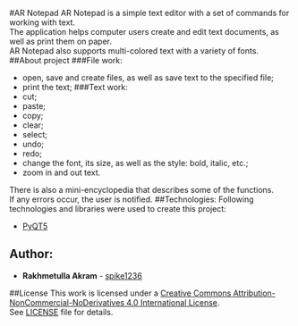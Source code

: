 #AR Notepad
AR Notepad is a simple text editor with a set of commands for working with text.\
The application helps computer users create and edit text documents, as well as print them on paper.\
AR Notepad also supports multi-colored text with a variety of fonts.
##About project
###File work:
* open, save and create files, as well as save text to the specified file;
* print the text;
###Text work:
* cut;
* paste;
* copy;
* clear; 
* select;
* undo;
* redo;
* change the font, its size, as well as the style: bold, italic, etc.;
* zoom in and out text.

There is also a mini-encyclopedia that describes some of the functions.\
If any errors occur, the user is notified.
##Technologies:
Following technologies and libraries were used to create this project:
* [PyQT5](https://riverbankcomputing.com/software/pyqt/intro)


## Author:
* **Rakhmetulla Akram** - [spike1236](https://github.com/spike1236)


##License
This work is licensed under a 
[Creative Commons Attribution-NonCommercial-NoDerivatives 4.0 International License](http://creativecommons.org/licenses/by-nc-nd/4.0/).\
See [LICENSE](https://github.com/spike1236/AR_Notepad/blob/main/LICENSE.md) file for details.
